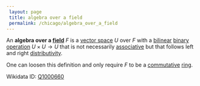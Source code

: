 ```yaml
---
 layout: page
 title: algebra over a field
 permalink: /chicago/algebra_over_a_field
---
```


An **algebra over a [field](https://defsmath.github.io/DefsMath/field)** $F$ is a [vector space](https://defsmath.github.io/DefsMath/vector_space) $U$ over $F$ with a [bilinear](https://defsmath.github.io/DefsMath/multilinear) [binary operation](https://defsmath.github.io/DefsMath/binary_operation) $U\times U \to U$ that is not necessarily [associative](https://defsmath.github.io/DefsMath/associative) but that follows left and right [distributivity](https://defsmath.github.io/DefsMath/distributive).

One can loosen this definition and only require $F$ to be a [commutative](https://defsmath.github.io/DefsMath/commutative) [ring](https://defsmath.github.io/DefsMath/ring).

Wikidata ID: [Q1000660](https://www.wikidata.org/wiki/Q1000660)
